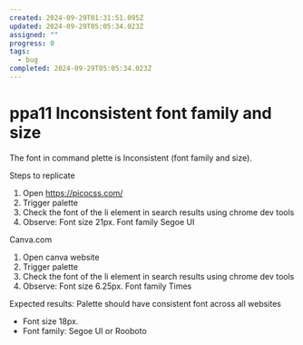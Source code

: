 ```yaml
---
created: 2024-09-29T01:31:51.095Z
updated: 2024-09-29T05:05:34.023Z
assigned: ""
progress: 0
tags:
  - bug
completed: 2024-09-29T05:05:34.023Z
---
```


# ppa11 Inconsistent font family and size

The font in command plette is Inconsistent (font family and size). 

Steps to replicate 

1. Open https://picocss.com/
2. Trigger  palette 
3. Check the font of the li element in search results using chrome dev tools
4. Observe: Font size 21px. Font family Segoe UI


Canva.com
1. Open canva website
2. Trigger  palette 
3. Check the font of the li element in search results using chrome dev tools
4. Observe: Font size 6.25px. Font family Times


Expected results: 
Palette should have consistent font across all websites
- Font size 18px. 
- Font family: Segoe UI or Rooboto
